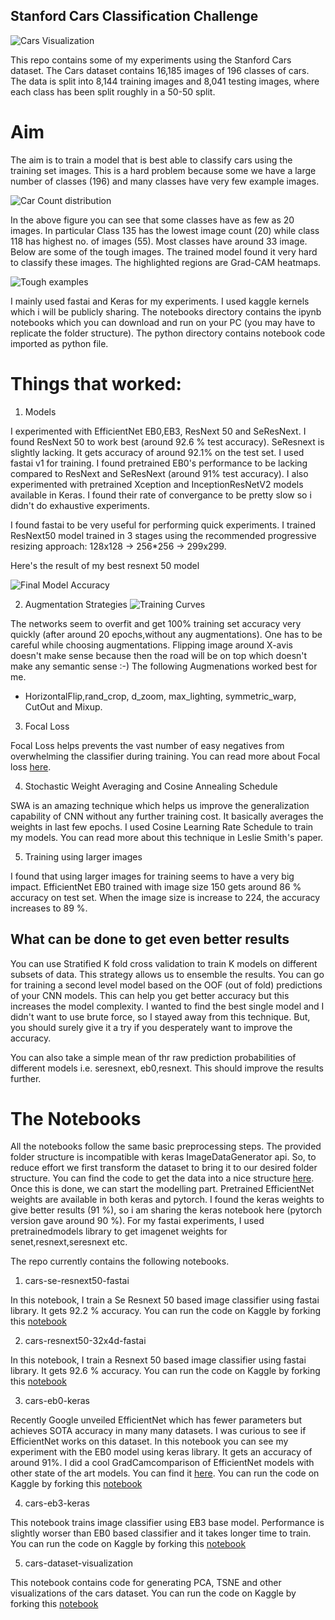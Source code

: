 ## Stanford Cars Classification Challenge

![Cars Visualization](./images/cars_viz.gif)

 This repo contains some of my experiments using the Stanford Cars dataset. The Cars dataset contains 16,185 images of 196 classes of cars. The data is split into 8,144 training images and 8,041 testing images, where each class has been split roughly in a 50-50 split. 

# Aim
The aim is to train a model that is best able to classify cars using the training set images.
This is a hard problem because some we have a large number of classes (196) and many classes have very few example images.

![Car Count distribution](./images/class_count_dist.png)

In the above figure you can see that some classes have as few as 20 images. In particular Class 135 has the lowest image count (20) while  class 118 has highest no. of images (55). Most classes have around 33 image.
Below are some of the tough images. The trained model found it very hard to classify these images. The highlighted regions are Grad-CAM heatmaps.

![Tough examples](./images/cnn_imp_regions.png)

 I mainly used fastai and Keras for my experiments. I used kaggle kernels which i will be publicly sharing. The notebooks directory contains the ipynb notebooks which you can download and run on your PC (you may have to replicate the folder structure). The python directory contains notebook code imported as python file.


# Things that worked:

1. Models

I experimented with EfficientNet EB0,EB3, ResNext 50 and SeResNext. I found  ResNext 50 to work best (around 92.6 % test accuracy). SeResnext is slightly lacking. It gets accuracy of around 92.1% on the test set. I used fastai v1 for training. I found pretrained EB0's performance to be lacking compared to ResNext and SeResNext (around 91% test accuracy).
I also experimented with pretrained Xception and InceptionResNetV2 models available in Keras. I found their rate of convergance to be pretty slow so i didn't do exhaustive experiments.

I found fastai to be very useful for performing quick experiments. I trained ResNext50 model trained in 3 stages using the recommended progressive resizing approach:  128x128 -> 256*256 -> 299x299.

Here's the result of my best resnext 50 model

![Final Model Accuracy](./images/cars_sub.PNG)

2. Augmentation Strategies
![Training Curves](./images/training_curves.png)

The networks seem to overfit and get 100% training set accuracy very quickly (after around 20 epochs,without any augmentations).
One has to be careful while choosing augmentations. Flipping image around X-avis doesn't make sense because then the road will be on top which doesn't make any semantic sense :-) The following Augmenations worked best for me.
* HorizontalFlip,rand_crop, d_zoom, max_lighting, symmetric_warp, CutOut and Mixup.

3. Focal Loss

Focal Loss helps prevents the vast number of easy negatives from overwhelming the classifier during training. You can read more about Focal loss [here](https://arxiv.org/abs/1708.02002).

4. Stochastic Weight Averaging and Cosine Annealing Schedule

SWA is an amazing technique which helps us improve the generalization capability of CNN without any further training cost. It basically averages the weights in last few epochs. 
I used Cosine Learning Rate Schedule to train my models. You can read more about this technique in Leslie Smith's paper.

5. Training using larger images

I found that using larger images for training seems to have a very big impact. EfficientNet EB0 trained with image size 150 gets around 86 % accuracy on test set. When the image size is increase to 224, the accuracy increases to 89 %. 

## What can be done to get even better results
You can use Stratified K fold cross validation to train K models on different subsets of data. This strategy allows us to ensemble the results.
You can go for training a second level model based on the OOF (out of fold) predictions of your CNN models. This can help you get better accuracy but this increases the model complexity. I wanted to find the best single model and I didn't want to use brute force, so I stayed away from this technique. But, you should surely give it a try if you desperately want to improve the accuracy.

You can also take a simple mean of thr raw prediction probabilities of different models i.e. seresnext, eb0,resnext. This should improve the results further. 

# The Notebooks
All the notebooks follow the same basic preprocessing steps. The provided folder structure is incompatible with keras ImageDataGenerator api. So, to reduce effort we first transform the dataset to bring it to our desired folder structure. You can find the code to get the data into a nice structure [here](https://github.com/foamliu/Car-Recognition/blob/master/pre-process.py).
Once this is done, we can start the modelling part. Pretrained EfficientNet weights are available in both keras and pytorch. I found the keras weights to give better results (91 %), so i am sharing the keras notebook here (pytorch version gave around 90 %). 
For my fastai experiments, I used pretrainedmodels library to get imagenet weights for senet,resnext,seresnext etc.

The repo currently contains the following notebooks. 
1. cars-se-resnext50-fastai

In this notebook, I train a Se Resnext 50 based image classifier using fastai library. It gets 92.2 % accuracy. You can run the code on Kaggle by forking this [notebook](https://www.kaggle.com/meaninglesslives/cars-se-resnext50-fastai)

2. cars-resnext50-32x4d-fastai

In this notebook, I train a Resnext 50 based image classifier using fastai library. It gets 92.6 % accuracy. You can run the code on Kaggle by forking this [notebook](https://www.kaggle.com/meaninglesslives/cars-resnext50-32x4d-fastai)

3. cars-eb0-keras

Recently Google unveiled EfficientNet which has fewer parameters but achieves SOTA accuracy in many many datasets. I was curious to see if EfficientNet works on this dataset. In this notebook you can see my experiment with the EB0 model using keras library. It gets an accuracy of around 91%. I did a cool GradCamcomparison of EfficientNet models with other state of the art models. You can find it [here](https://github.com/sidml/EfficientNet-GradCam-Visualization/). You can run the code on Kaggle by forking this [notebook](https://www.kaggle.com/meaninglesslives/cars-eb0-keras) 

4. cars-eb3-keras

This notebook trains image classifier using EB3 base model. Performance is slightly worser than EB0 based classifier and it takes longer time to train. You can run the code on Kaggle by forking this [notebook](https://www.kaggle.com/meaninglesslives/cars-eb3-keras) 

5. cars-dataset-visualization

This notebook contains code for generating PCA, TSNE and other visualizations of the cars dataset.
You can run the code on Kaggle by forking this [notebook](https://www.kaggle.com/meaninglesslives/cars-dataset-visualization) 
